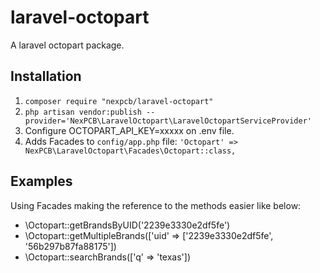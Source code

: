# laravel-octopart
A laravel octopart package.

## Installation

1. `composer require "nexpcb/laravel-octopart"`
2. `php artisan vendor:publish --provider='NexPCB\LaravelOctopart\LaravelOctopartServiceProvider'`
3. Configure OCTOPART_API_KEY=xxxxx on .env file.
4. Adds Facades to `config/app.php` file:
  `'Octopart' => NexPCB\LaravelOctopart\Facades\Octopart::class,`

## Examples

Using Facades making the reference to the methods easier like below:
- \Octopart::getBrandsByUID('2239e3330e2df5fe')
- \Octopart::getMultipleBrands(['uid' => ['2239e3330e2df5fe', '56b297b87fa88175'])
- \Octopart::searchBrands(['q' => 'texas'])
